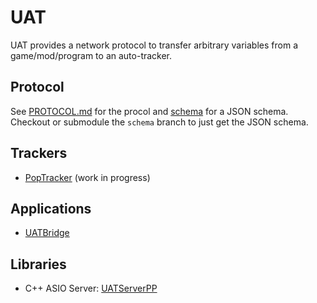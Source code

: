 # UAT

UAT provides a network protocol to transfer arbitrary variables from a
game/mod/program to an auto-tracker.


## Protocol

See [PROTOCOL.md](PROTOCOL.md) for the procol
and [schema](schema) for a JSON schema.
Checkout or submodule the `schema` branch to just get the JSON schema.


## Trackers

* [PopTracker](https://github.com/black-sliver/PopTracker/tree/feature-uat) (work in progress)


## Applications

* [UATBridge](https://github.com/black-sliver/UATBridge)


## Libraries

* C++ ASIO Server: [UATServerPP](https://github.com/black-sliver/UATServerPP)
